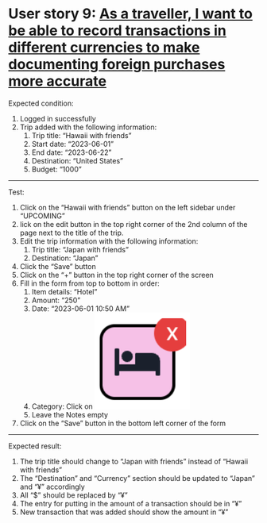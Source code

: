 # User story 9: [As a traveller, I want to be able to record transactions in different currencies to make documenting foreign purchases more accurate](https://github.com/Taehoya/Adventure-Audit/issues/37)

Expected condition:

1. Logged in successfully
2. Trip added with the following information:
   1. Trip title: “Hawaii with friends”
   2. Start date: “2023-06-01”
   3. End date: “2023-06-22”
   4. Destination: “United States”
   5. Budget: “1000”

---

Test:

1. Click on the “Hawaii with friends” button on the left sidebar under “UPCOMING”
2. lick on the edit button in the top right corner of the 2nd column of the page next to the title of the trip.
3. Edit the trip information with the following information:
   1. Trip title: “Japan with friends”
   2. Destination: “Japan”
4. Click the “Save” button
5. Click on the “+” button in the top right corner of the screen
6. Fill in the form from top to bottom in order:
   1. Item details: “Hotel”
   2. Amount: “250”
   3. Date: “2023-06-01 10:50 AM”
   4. Category: Click on ![Pink Bed Category](images/pink_bed_category.png)
   5. Leave the Notes empty
7. Click on the “Save” button in the bottom left corner of the form

---

Expected result:

1. The trip title should change to “Japan with friends” instead of “Hawaii with friends”
2. The “Destination” and “Currency” section should be updated to “Japan” and “¥” accordingly
3. All “$” should be replaced by “¥”
4. The entry for putting in the amount of a transaction should be in “¥”
5. New transaction that was added should show the amount in “¥”
